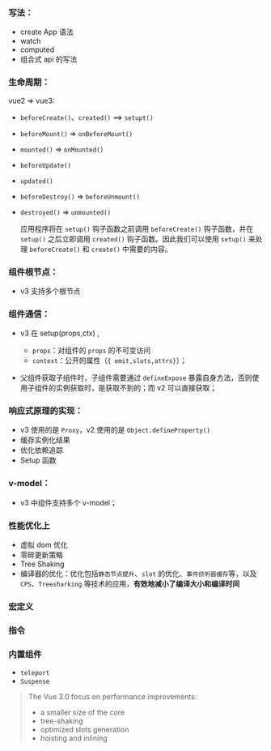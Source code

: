 ### 写法：

- create App 语法
- watch
- computed
- 组合式 api 的写法

### 生命周期：

vue2 => vue3:

- `beforeCreate()`、`created()` ==> `setupt()`
- `beforeMount()` => `onBeforeMount()`
- `mounted()` => `onMounted()`
- `beforeUpdate()`
- `updated()`
- `beforeDestroy()` => `beforeUnmount()`
- `destroyed()` => `unmounted()`

  应用程序将在 `setup()` 钩子函数之前调用 `beforeCreate()` 钩子函数，并在 `setup()` 之后立即调用 `created()` 钩子函数。因此我们可以使用 `setup()` 来处理 `beforeCreate()` 和 `create()` 中需要的内容。

### 组件根节点：

- v3 支持多个根节点

### 组件通信：

- v3 在 setup(props,ctx) ,

  - `props`：对组件的 `props` 的不可变访问
  - `context`：公开的属性（`{ emit,slots,attrs}`）；

- 父组件获取子组件时，子组件需要通过 `defineExpose` 暴露自身方法，否则使用子组件的实例获取时，是获取不到的；而 v2 可以直接获取；

### 响应式原理的实现：

- v3 使用的是 `Proxy`，v2 使用的是 `Object.defineProperty()`
- 缓存实例化结果
- 优化依赖追踪
- Setup 函数

### v-model：

- v3 中组件支持多个 v-model；

### 性能优化上

- 虚拟 dom 优化
- 零碎更新策略
- Tree Shaking
- 编译器的优化：优化包括`静态节点提升`、`slot` 的优化、`事件侦听器缓存`等，以及` CPS`、`Treesharking` 等技术的应用，**有效地减小了编译大小和编译时间**

### 宏定义

### 指令

### 内置组件

- `teleport`
- `Suspense`

> The Vue 3.0 focus on performance improvements:
>
> - a smaller size of the core
> - tree-shaking
> - optimized slots generation
> - hoisting and inlining
